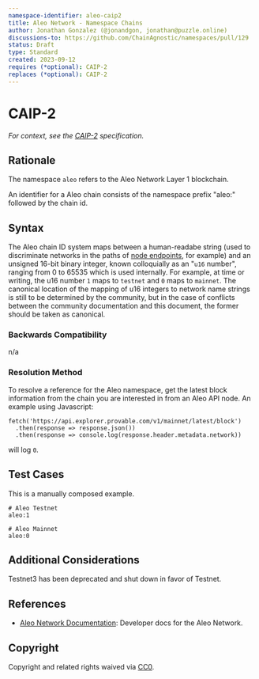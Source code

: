 ```yaml
---
namespace-identifier: aleo-caip2
title: Aleo Network - Namespace Chains
author: Jonathan Gonzalez (@jonandgon, jonathan@puzzle.online)
discussions-to: https://github.com/ChainAgnostic/namespaces/pull/129
status: Draft
type: Standard
created: 2023-09-12
requires (*optional): CAIP-2
replaces (*optional): CAIP-2
---
```


<!--You can leave these HTML comments in your merged CAIP and delete the 
 visible duplicate text guides, they will not appear and may be helpful to 
 refer to if you edit it again. This is the suggested template for new CAIPs.
 Note that an CAIP number will be assigned by an editor. When opening a pull
 request to submit your EIP, please use an abbreviated title in the 
 filename, `caipX.md`, all lowercase, no `-` between the CAIP and its 
 number.-->

# CAIP-2

*For context, see the [CAIP-2][] specification.*

## Rationale

The namespace `aleo` refers to the Aleo Network Layer 1 blockchain.

An identifier for a Aleo chain consists of the namespace prefix "aleo:" followed by the chain id.

## Syntax

The Aleo chain ID system maps between a human-readabe string (used to discriminate networks in the paths of [node endpoints][], for example) and an unsigned 16-bit binary integer, known colloquially as an "`u16` number", ranging from 0 to 65535 which is used internally.
For example, at time or writing, the u16 number `1` maps to `testnet` and `0` maps to `mainnet`. 
The canonical location of the mapping of u16 integers to network name strings is still to be determined by the community, but in the case of conflicts between the community documentation and this document, the former should be taken as canonical. 

### Backwards Compatibility

n/a

### Resolution Method

To resolve a reference for the Aleo namespace, get the latest block information from the chain you are interested in from an Aleo API node. An example using Javascript:

```env
fetch('https://api.explorer.provable.com/v1/mainnet/latest/block')
  .then(response => response.json())
  .then(response => console.log(response.header.metadata.network))
```

will log `0`.

## Test Cases

This is a manually composed example.

```env
# Aleo Testnet
aleo:1

# Aleo Mainnet
aleo:0
```

## Additional Considerations

Testnet3 has been deprecated and shut down in favor of Testnet.

## References
<!--Links to external resources that help understanding the CAIP better. This can e.g. be links to existing implementations.-->
- [Aleo Network Documentation][]: Developer docs for the Aleo Network.

[Aleo Network Documentation]: https://developer.aleo.org
[node endpoints]: https://developer.aleo.org/testnet/getting_started/overview/#query-the-network
[CAIP-2]: https://chainAgnostic.org/CAIPS/caip-2

## Copyright

Copyright and related rights waived via [CC0](https://creativecommons.org/publicdomain/zero/1.0/).
